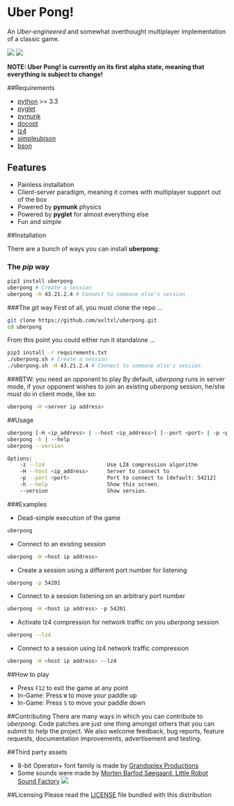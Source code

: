 Uber Pong!
==========

An *Uber-engineered* and somewhat overthought multiplayer implementation of a classic game.

![](http://i.imgur.com/gSYqI2q.jpg) ![](http://i.imgur.com/K5IpCPr.jpg)

**NOTE: Uber Pong! is currently on its first alpha state, meaning that everything
is subject to change!**

##Requirements
* [python](http://python.org) >= 3.3
* [pyglet](http://pyglet.org)
* [pymunk](http://pymunk.readthedocs.org)
* [docopt](http://docopt.org)
* [lz4](https://pypi.python.org/pypi/lz4)
* [simpleubjson](https://pypi.python.org/pypi/simpleubjson)
* [bson](https://pypi.python.org/pypi/bson)

## Features
* Painless installation
* Client-server paradigm, meaning it comes with multiplayer support out of the box
* Powered by **pymunk** physics
* Powered by **pyglet** for almost everything else
* Fun and simple

##Installation

There are a bunch of ways you can install **uberpong**:

### The *pip* way
```bash
pip3 install uberpong
uberpong # Create a session
uberpong -H 43.21.2.4 # Connect to someone else's session
```

###The *git* way
First of all, you must clone the repo ...
```bash
git clone https://github.com/axltxl/uberpong.git
cd uberpong
```

From this point you could either run it standalone ...
```bash
pip3 install -r requirements.txt
./uberpong.sh # Create a session
./uberpong.sh -H 43.21.2.4 # Connect to someone else's session
```

###BTW: you need an opponent to play
By default, *uberpong* runs in server mode, if your opponent wishes
to join an existing *uberpong* session, he/she must do in client mode, like so:


```bash
uberpong -H <server ip address>
```

##Usage
```bash
uberpong [-H <ip_address> | --host <ip_address>] [--port <port> | -p <port>] [--lz4 | -z]
uberpong -h | --help
uberpong --version

Options:
    -z --lz4                    Use LZ4 compression algorithm
    -H --host <ip_address>      Server to connect to
    -p --port <port>            Port to connect to [default: 54212]
    -h --help                   Show this screen.
    --version                   Show version.
```

###Examples
* Dead-simple execution of the game
```bash
uberpong
```

* Connect to an existing session
```bash
uberpong -H <host ip address>
```

* Create a session using a different port number for listening
```bash
uberpong -p 54201
```

* Connect to a session listening on an arbitrary port number
```bash
uberpong -H <host ip address> -p 54201
```

* Activate lz4 compression for network traffic on you *uberpong* session
```bash
uberpong --lz4
```

* Connect to a session using lz4 network traffic compression
```bash
uberpong -H <host ip address> --lz4
```

##How to play
* Press `F12` to exit the game at any point
* In-Game: Press `W` to move your paddle up
* In-Game: Press `S` to move your paddle down


##Contributing
There are many ways in which you can contribute to *uberpong*.
Code patches are just one thing amongst others that you can submit to help the project.
We also welcome feedback, bug reports, feature requests, documentation improvements,
advertisement and testing.

##Third party assets
* 8-bit Operator+ font family is made by [Grandoplex Productions](http://grandchaos9000.deviantart.com)
* Some sounds were made by [Morten Barfod Søegaard, Little Robot Sound Factory](http://grandchaos9000.deviantart.com)
![](http://www.littlerobotsoundfactory.com/img/LittleRobotSoundFactory_Logo_00.png)

##Licensing
Please read the [LICENSE](https://github.com/axltxl/uberpong/blob/readme/LICENSE)
file bundled with this distribution

